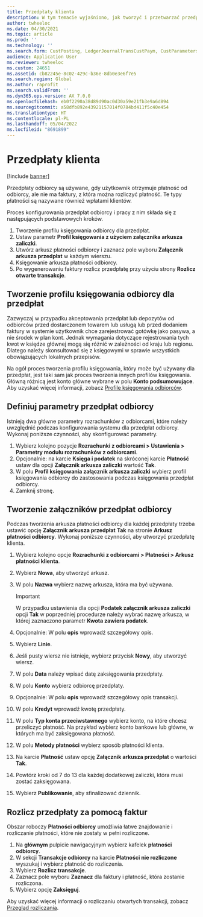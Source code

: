 ```yaml
---
title: Przedpłaty klienta
description: W tym temacie wyjaśniono, jak tworzyć i przetwarzać przedpłaty odbiorcy (zwane także wpłatami klientów).
author: twheeloc
ms.date: 04/30/2021
ms.topic: article
ms.prod: ''
ms.technology: ''
ms.search.form: CustPosting, LedgerJournalTransCustPaym, CustParameters
audience: Application User
ms.reviewer: twheeloc
ms.custom: 24651
ms.assetid: cb82245e-8c02-429c-b36e-8db0e3e6f7e5
ms.search.region: Global
ms.author: raprofit
ms.search.validFrom: ''
ms.dyn365.ops.version: AX 7.0.0
ms.openlocfilehash: eb0f2290a38d89d90ac0d30a59e21fb3e9a6d894
ms.sourcegitcommit: a58dfb892e43921157014f0784bd411f5c40e454
ms.translationtype: HT
ms.contentlocale: pl-PL
ms.lasthandoff: 05/04/2022
ms.locfileid: "8691899"
---
```

# <a name="customer-prepayments"></a>Przedpłaty klienta

[!include [banner](../includes/banner.md)]

Przedpłaty odbiorcy są używane, gdy użytkownik otrzymuje płatność od odbiorcy, ale nie ma faktury, z która można rozliczyć płatność. Te typy płatności są nazywane również wpłatami klientów.

Proces konfigurowania przedpłat odbiorcy i pracy z nim składa się z następujących podstawowych kroków.

1. Tworzenie profilu księgowania odbiorcy dla przedpłat.
2. Ustaw parametr **Profil księgowania z użyciem załącznika arkusza zaliczki**.
3. Utwórz arkusz płatności odbiorcy i zaznacz pole wyboru **Załącznik arkusza przedpłat** w każdym wierszu.
4. Księgowanie arkusza płatności odbiorcy.
5. Po wygenerowaniu faktury rozlicz przedpłatę przy użyciu strony **Rozlicz otwarte transakcje**.

## <a name="create-a-customer-posting-profile-for-prepayments"></a>Tworzenie profilu księgowania odbiorcy dla przedpłat

Zazwyczaj w przypadku akceptowania przedpłat lub depozytów od odbiorców przed dostarczonem towarem lub usługą lub przed dodaniem faktury w systemie użytkownik chce zarejestrować gotówkę jako pasywa, a nie środek w plan kont. Jednak wymagania dotyczące rejestrowania tych kwot w księdze głównej mogą się różnić w zależności od kraju lub regionu. Dlatego należy skonsultować się z księgowymi w sprawie wszystkich obowiązujących lokalnych przepisów.

Na ogół proces tworzenia profilu księgowania, który może być używany dla przedpłat, jest taki sam jak proces tworzenia innych profilów księgowania. Główną różnicą jest konto główne wybrane w polu **Konto podsumowujące**. Aby uzyskać więcej informacji, zobacz [Profile księgowania odbiorców](customer-posting-profiles.md).

## <a name="define-parameters-for-customer-prepayments"></a>Definiuj parametry przedpłat odbiorcy

Istnieją dwa główne parametry rozrachunków z odbiorcami, które należy uwzględnić podczas konfigurowania systemu dla przedpłat odbiorcy. Wykonaj poniższe czynności, aby skonfigurować parametry.

1. Wybierz kolejno pozycje **Rozrachunki z odbiorcami \> Ustawienia \> Parametry modułu rozrachunków z odbiorcami**.
2. Opcjonalnie: na karcie **Księga i podatek** na skróconej karcie **Płatność** ustaw dla opcji **Załącznik arkusza zaliczki** wartość **Tak**.
3. W polu **Profil księgowania załącznik arkusza zaliczki** wybierz profil księgowania odbiorcy do zastosowania podczas księgowania przedpłat odbiorcy.
4. Zamknij stronę.

## <a name="create-customer-prepayment-vouchers"></a>Tworzenie załączników przedpłat odbiorcy

Podczas tworzenia arkusza płatności odbiorcy dla każdej przedpłaty trzeba ustawić opcję **Załącznik arkusza przedpłat** **Tak** na stronie **Arkusz płatności odbiorcy**. Wykonaj poniższe czynności, aby utworzyć przedpłatę klienta.

1. Wybierz kolejno opcje **Rozrachunki z odbiorcami \> Płatności \> Arkusz płatności klienta**.
2. Wybierz **Nowa**, aby utworzyć arkusz.
3. W polu **Nazwa** wybierz nazwę arkusza, która ma być używana.

    > [!IMPORTANT]
    > W przypadku ustawienia dla opcji **Podatek załącznik arkusza zaliczki** opcji **Tak** w poprzedniej procedurze należy wybrać nazwę arkusza, w której zaznaczono parametr **Kwota zawiera podatek**. 

4. Opcjonalnie: W polu **opis** wprowadź szczegółowy opis.
5. Wybierz **Linie**.
6. Jeśli pusty wiersz nie istnieje, wybierz przycisk **Nowy**, aby utworzyć wiersz.
7. W polu **Data** należy wpisać datę zaksięgowania przedpłaty.
8. W polu **Konto** wybierz odbiorcę przedpłaty.
9. Opcjonalnie: W polu **opis** wprowadź szczegółowy opis transakcji.
10. W polu **Kredyt** wprowadź kwotę przedpłaty.
11. W polu **Typ konta przeciwstawnego** wybierz konto, na które chcesz przeliczyć płatność. Na przykład wybierz konto bankowe lub główne, w których ma być zaksięgowana płatność.
12. W polu **Metody płatności** wybierz sposób płatności klienta.
13. Na karcie **Płatność** ustaw opcję **Załącznik arkusza przedpłat** o wartości **Tak**.
14. Powtórz kroki od 7 do 13 dla każdej dodatkowej zaliczki, która musi zostać zaksięgowana.
15. Wybierz **Publikowanie**, aby sfinalizować dziennik.

## <a name="settle-prepayments-with-invoices"></a>Rozlicz przedpłaty za pomocą faktur

Obszar roboczy **Płatności odbiorcy** umożliwia łatwe znajdowanie i rozliczanie płatności, które nie zostały w pełni rozliczone.

1. Na **głównym** pulpicie nawigacyjnym wybierz kafelek **płatności odbiorcy**.
2. W sekcji **Transakcje odbiorcy** na karcie **Płatności nie rozliczone** wyszukaj i wybierz płatność do rozliczenia.
3. Wybierz **Rozlicz transakcje**.
4. Zaznacz pole wyboru **Zaznacz** dla faktury i płatność, która zostanie rozliczona.
5. Wybierz opcję **Zaksięguj**.

Aby uzyskać więcej informacji o rozliczaniu otwartych transakcji, zobacz [Przegląd rozliczania](/dynamics365/finance/cash-bank-management/settlement-overview).
